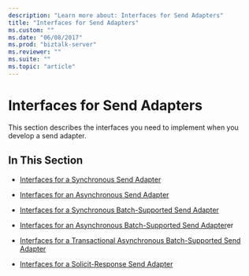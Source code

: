 ```yaml
---
description: "Learn more about: Interfaces for Send Adapters"
title: "Interfaces for Send Adapters"
ms.custom: ""
ms.date: "06/08/2017"
ms.prod: "biztalk-server"
ms.reviewer: ""
ms.suite: ""
ms.topic: "article"
---
```

# Interfaces for Send Adapters
This section describes the interfaces you need to implement when you develop a send adapter.  
  
## In This Section  
  
-   [Interfaces for a Synchronous Send Adapter](../core/interfaces-for-a-synchronous-send-adapter.md)  
  
-   [Interfaces for an Asynchronous Send Adapter](../core/interfaces-for-an-asynchronous-send-adapter.md)  
  
-   [Interfaces for a Synchronous Batch-Supported Send Adapter](../core/interfaces-for-a-synchronous-batch-supported-send-adapter.md)  
  
-   [Interfaces for an Asynchronous Batch-Supported Send Adapter](../core/interfaces-for-an-asynchronous-batch-supported-send-adapter.md)er  
  
-   [Interfaces for a Transactional Asynchronous Batch-Supported Send Adapter](../core/interfaces-for-a-transactional-asynchronous-batch-supported-send-adapter.md)  
  
-   [Interfaces for a Solicit-Response Send Adapter](../core/interfaces-for-a-solicit-response-send-adapter.md)
